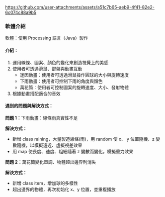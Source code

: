 https://github.com/user-attachments/assets/a51c7b65-aeb9-4f41-82e2-6c074c88a9b5

<h3>軟體介紹</h3>

<p>軟體：使用 Processing 語言（Java）製作</p>

<h4>介紹：</h4>
<ol>
  <li>運用線條、圖案、顏色的變化來創造視覺上的美感</li>
  <li>使用者可透過滑鼠、鍵盤與動畫互動
    <ul>
      <li>迷因動畫：使用者可透過滑鼠操作圓球的大小與旋轉速度</li>
      <li>下雨動畫：使用者可控制下雨的角度與顏色</li>
      <li>萬花筒：使用者可控制圖案的旋轉速度、大小、發射物體</li>
    </ul>
  </li>
  <li>根據動畫搭配適合的音效</li>
</ol>

<h4>遇到的問題與解決方式：</h4>

<p><strong>問題 1：</strong>下雨動畫：線條雨真實性不足</p>
<p><strong>解決方式：</strong></p>
<ul>
  <li>新增 class raining，大量製造線條(雨)，用 random 使 x、 y 位置隨機、z 變數隨機，以模擬遠近、虛擬視差效果</li>
  <li>用 map 使長度、速度、粗細隨著 z 變數而變化，模擬重力效果</li>
</ul>

<p><strong>問題 2：</strong>萬花筒變化單調、物體超出邊界則消失</p>
<p><strong>解決方式：</strong></p>
<ul>
  <li>新增 class item，增加球的多樣性</li>
  <li>超出邊界的物體，再次初始化 x、y 位置，並重複播放</li>
</ul>

